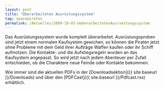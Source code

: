 ```yaml
---
layout: post
title: "Überarbeitetes Ausrüstungssystem"
tag: spacepirates
permalink: /Aktuelles/2009-10-03-UeberarbeitetesAusruestungssystem
---
```


Das Ausrüstungssystem wurde komplett überarbeitet. Ausrüstungsproben sind jetzt einem normalen Kaufsystem gewichen, so können die Piraten jetzt ohne Probleme mit dem Geld ihrer Aufträge Waffen kaufen oder ihr Schiff aufmotzen. Die Kontakte- und die Aufstiegsregeln wurden an das Kaufsystem angepasst. So wird jetzt nach jedem Abenteuer per Zufall entschieden, ob die Charaktere neue Feinde oder Kontakte bekommen.

Wie immer sind die aktuellen PDFs in der [Downloadsektion]({{ site.baseurl }}/Downloads) und über den [PDFCast]({{ site.baseurl }}/Pdfcast.rss) erhältlich.


